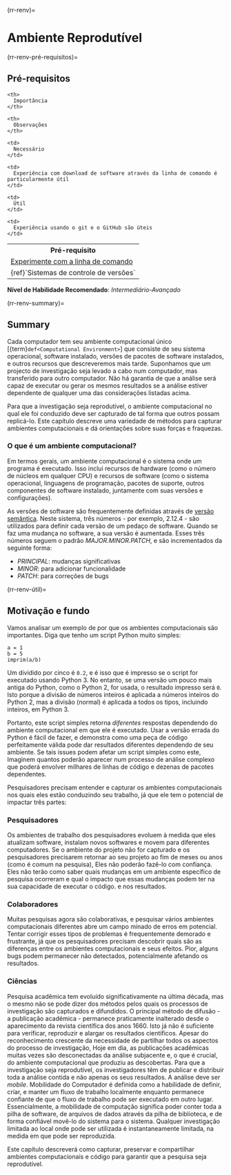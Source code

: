 (rr-renv)=
# Ambiente Reprodutível

(rr-renv-pré-requisitos)=
## Pré-requisitos

<table spaces-before="0">
  <tr>
    <th>
      Pré-requisito
    </th>
    
    <th>
      Importância
    </th>
    
    <th>
      Observações
    </th>
  </tr>
  
  <tr>
    <td>
      <a href="https://programminghistorian.org/en/lessons/intro-to-bash">Experimente com a linha de comando</a>
    </td>
    
    <td>
      Necessário
    </td>
    
    <td>
      Experiência com download de software através da linha de comando é particularmente útil
    </td>
  </tr>
  
  <tr>
    <td>
      {ref}`Sistemas de controle de versões<rr-vcs>`
    </td>
    
    <td>
      Útil
    </td>
    
    <td>
      Experiência usando o git e o GitHub são úteis
    </td>
  </tr>
</table>

**Nível de Habilidade Recomendado**: _Intermediário-Avançado_

(rr-renv-summary)=
## Summary

Cada computador tem seu ambiente computacional único [{term}`def<Computational Environment>`] que consiste de seu sistema operacional, software instalado, versões de pacotes de software instalados, e outros recursos que descreveremos mais tarde. Suponhamos que um projecto de investigação seja levado a cabo num computador, mas transferido para outro computador. Não há garantia de que a análise será capaz de executar ou gerar os mesmos resultados se a análise estiver dependente de qualquer uma das considerações listadas acima.

Para que a investigação seja reprodutível, o ambiente computacional no qual ele foi conduzido deve ser capturado de tal forma que outros possam replicá-lo. Este capítulo descreve uma variedade de métodos para capturar ambientes computacionais e dá orientações sobre suas forças e fraquezas.

### O que é um ambiente computacional?

Em termos gerais, um ambiente computacional é o sistema onde um programa é executado. Isso inclui recursos de hardware (como o número de núcleos em qualquer CPU) e recursos de software (como o sistema operacional, linguagens de programação, pacotes de suporte, outros componentes de software instalado, juntamente com suas versões e configurações).

As versões de software são frequentemente definidas através de [versão semântica](https://semver.org). Neste sistema, três números - por exemplo, 2.12.4 - são utilizados para definir cada versão de um pedaço de software. Quando se faz uma mudança no software, a sua versão é aumentada. Esses três números seguem o padrão _MAJOR.MINOR.PATCH_, e são incrementados da seguinte forma:

- *PRINCIPAL*: mudanças significativas
- *MINOR*: para adicionar funcionalidade
- *PATCH*: para correções de bugs

(rr-renv-útil)=
## Motivação e fundo

Vamos analisar um exemplo de por que os ambientes computacionais são importantes. Diga que tenho um script Python muito simples:

```
a = 1
b = 5
imprim(a/b)
```

Um dividido por cinco é `0.2`, e é isso que é impresso se o script for executado usando Python 3. No entanto, se uma versão um pouco mais antiga do Python, como o Python 2, for usada, o resultado impresso será `0`. Isto porque a divisão de números inteiros é aplicada a números inteiros do Python 2, mas a divisão (normal) é aplicada a todos os tipos, incluindo inteiros, em Python 3.

Portanto, este script simples retorna _diferentes_ respostas dependendo do ambiente computacional em que ele é executado. Usar a versão errada do Python é fácil de fazer, e demonstra como uma peça de código perfeitamente válida pode dar resultados diferentes dependendo de seu ambiente. Se tais issues podem afetar um script simples como este, Imaginem quantos poderão aparecer num processo de análise complexo que poderá envolver milhares de linhas de código e dezenas de pacotes dependentes.

Pesquisadores precisam entender e capturar os ambientes computacionais nos quais eles estão conduzindo seu trabalho, já que ele tem o potencial de impactar três partes:

### Pesquisadores

Os ambientes de trabalho dos pesquisadores evoluem à medida que eles atualizam software, instalam novos softwares e movem para diferentes computadores. Se o ambiente do projeto não for capturado e os pesquisadores precisarem retornar ao seu projeto ao fim de meses ou anos (como é comum na pesquisa), Eles não poderão fazê-lo com confiança. Eles não terão como saber quais mudanças em um ambiente específico de pesquisa ocorreram e qual o impacto que essas mudanças podem ter na sua capacidade de executar o código. e nos resultados.

### Colaboradores

Muitas pesquisas agora são colaborativas, e pesquisar vários ambientes computacionais diferentes abre um campo minado de erros em potencial. Tentar corrigir esses tipos de problemas é frequentemente demorado e frustrante, já que os pesquisadores precisam descobrir quais são as diferenças entre os ambientes computacionais e seus efeitos. Pior, alguns bugs podem permanecer não detectados, potencialmente afetando os resultados.

### Ciências

Pesquisa acadêmica tem evoluído significativamente na última década, mas o mesmo não se pode dizer dos métodos pelos quais os processos de investigação são capturados e difundidos. O principal método de difusão - a publicação académica - permanece praticamente inalterado desde o aparecimento da revista científica dos anos 1660. Isto já não é suficiente para verificar, reproduzir e alargar os resultados científicos. Apesar do reconhecimento crescente da necessidade de partilhar todos os aspectos do processo de investigação, Hoje em dia, as publicações acadêmicas muitas vezes são desconectadas da análise subjacente e, o que é crucial, do ambiente computacional que produziu as descobertas. Para que a investigação seja reprodutível, os investigadores têm de publicar e distribuir toda a análise contida e não apenas os seus resultados. A análise deve ser _mobile_. Mobilidade do Computador é definida como a habilidade de definir, criar, e manter um fluxo de trabalho localmente enquanto permanece confiante de que o fluxo de trabalho pode ser executado em outro lugar. Essencialmente, a mobilidade de computação significa poder conter toda a pilha de software, de arquivos de dados através da pilha de biblioteca, e de forma confiável movê-lo do sistema para o sistema. Qualquer investigação limitada ao local onde pode ser utilizada é instantaneamente limitada, na medida em que pode ser reproduzida.

Este capítulo descreverá como capturar, preservar e compartilhar ambientes computacionais e código para garantir que a pesquisa seja reprodutível.
